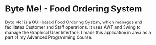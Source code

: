 # Byte Me! - Food Ordering System
Byte Me! is a GUI-based Food Ordering System, which manages and facilitates Customer and Staff operations. It uses AWT and Swing to manage the Graphical User Interface. I made this application in Java as a part of my Advanced Programming Course.
